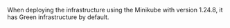 When deploying the infrastructure using the Minikube with version 1.24.8, it has Green infrastructure by default.
